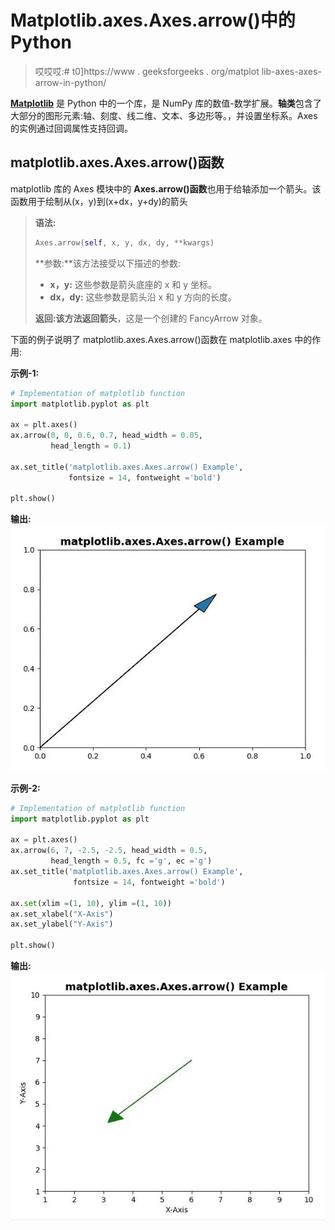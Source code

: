 # Matplotlib.axes.Axes.arrow()中的 Python

> 哎哎哎:# t0]https://www . geeksforgeeks . org/matplot lib-axes-axes-arrow-in-python/

**[Matplotlib](https://www.geeksforgeeks.org/python-introduction-matplotlib/)** 是 Python 中的一个库，是 NumPy 库的数值-数学扩展。**轴类**包含了大部分的图形元素:轴、刻度、线二维、文本、多边形等。，并设置坐标系。Axes 的实例通过回调属性支持回调。

## matplotlib.axes.Axes.arrow()函数

matplotlib 库的 Axes 模块中的 **Axes.arrow()函数**也用于给轴添加一个箭头。该函数用于绘制从(x，y)到(x+dx，y+dy)的箭头

> **语法:**
> 
> ```py
> Axes.arrow(self, x, y, dx, dy, **kwargs)
> 
> ```
> 
> **参数:**该方法接受以下描述的参数:
> 
> *   **x，y:** 这些参数是箭头底座的 x 和 y 坐标。
> *   **dx，dy:** 这些参数是箭头沿 x 和 y 方向的长度。
> 
> **返回:**该方法返回**箭头**，这是一个创建的 FancyArrow 对象。

下面的例子说明了 matplotlib.axes.Axes.arrow()函数在 matplotlib.axes 中的作用:

**示例-1:**

```py
# Implementation of matplotlib function
import matplotlib.pyplot as plt

ax = plt.axes()
ax.arrow(0, 0, 0.6, 0.7, head_width = 0.05, 
         head_length = 0.1)

ax.set_title('matplotlib.axes.Axes.arrow() Example', 
             fontsize = 14, fontweight ='bold')

plt.show()
```

**输出:**
![](img/7dc4ef39738e321009e8faba8129fe36.png)

**示例-2:**

```py
# Implementation of matplotlib function
import matplotlib.pyplot as plt

ax = plt.axes()
ax.arrow(6, 7, -2.5, -2.5, head_width = 0.5,
         head_length = 0.5, fc ='g', ec ='g')
ax.set_title('matplotlib.axes.Axes.arrow() Example',
              fontsize = 14, fontweight ='bold')

ax.set(xlim =(1, 10), ylim =(1, 10))
ax.set_xlabel("X-Axis")
ax.set_ylabel("Y-Axis")

plt.show()
```

**输出:**
![](img/539466f4d8d6acf718ab3532e11c52fd.png)